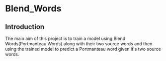 # Blend_Words

Introduction
---
The main aim of this project is to train a model using Blend Words(Portmanteau Words) along with their two source words and then using the trained model to predict a Portmanteau word given it's two source words.

